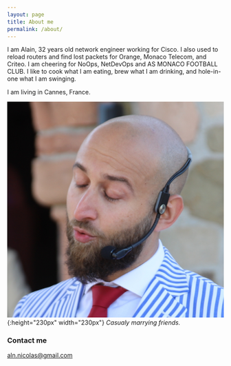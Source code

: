 ```yaml
---
layout: page
title: About me
permalink: /about/
---
```





I am Alain, 32 years old network engineer working for Cisco. I also used to reload routers and find lost packets for Orange, Monaco Telecom, and Criteo. I am cheering for NoOps, NetDevOps and AS MONACO FOOTBALL CLUB. I like to cook what I am eating, brew what I am drinking, and hole-in-one what I am swinging.

I am living in Cannes, France.

![Blowing in the wind](/images/blowinginthewind.jpg){:height="230px" width="230px"}
_Casualy marrying friends._

### Contact me

[aln.nicolas@gmail.com](mailto:aln.nicolas@gmail.com)
